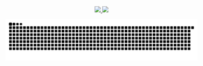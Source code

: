 <div align="center">
  <a href="https://github.com/ShadowsS01">
    <img height="180em" src="https://github-readme-stats.vercel.app/api?username=ShadowsS01&theme=midnight-purple&show_icons=true&count_private=true&hide_border=true" />
    <img height="180em" src="https://github-readme-stats.vercel.app/api/top-langs/?username=ShadowsS01&theme=midnight-purple&layout=compact&count_private=true&langs_count=5&hide_border=true" />
    
  ![Snake animation](https://github.com/ShadowsS01/ShadowsS01/blob/output/github-contribution-grid-snake.svg)
</div>
